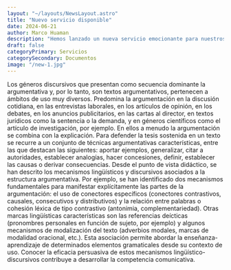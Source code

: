 ```yaml
---
layout: "~/layouts/NewsLayout.astro"
title: "Nuevo servicio disponible"
date: 2024-06-21
author: Marco Huaman
description: "Hemos lanzado un nueva servicio emocionante para nuestros clientes."
draft: false
categoryPrimary: Servicios
categorySecondary: Documentos
image: "/new-1.jpg"
---
```


Los géneros discursivos que presentan como secuencia dominante la argumentativa y, por lo tanto, son textos argumentativos, pertenecen a ámbitos de uso muy diversos. Predomina la argumentación en la discusión cotidiana, en las entrevistas laborales, en los artículos de opinión, en los debates, en los anuncios publicitarios, en las cartas al director, en textos jurídicos como la sentencia o la demanda, y en géneros científicos como el artículo de investigación, por ejemplo. En ellos a menudo la argumentación se combina con la explicación. Para defender la tesis sostenida en un texto se recurre a un conjunto de técnicas argumentativas características, entre las que destacan las siguientes: aportar ejemplos, generalizar, citar a autoridades, establecer analogías, hacer concesiones, definir, establecer las causas o derivar consecuencias. Desde el punto de vista didáctico, se han descrito los mecanismos lingüísticos y discursivos asociados a la estructura argumentativa. Por ejemplo, se han identificado dos mecanismos fundamentales para manifestar explícitamente las partes de la argumentación: el uso de conectores específicos (conectores contrastivos, causales, consecutivos y distributivos) y la relación entre palabras o cohesión léxica de tipo contrastivo (antonimia, complementariedad). Otras marcas lingüísticas características son las referencias deícticas (pronombres personales en función de sujeto, por ejemplo) y algunos mecanismos de modalización del texto (adverbios modales, marcas de modalidad oracional, etc.). Esta asociación permite abordar la enseñanza-aprendizaje de determinados elementos gramaticales desde su contexto de uso. Conocer la eficacia persuasiva de estos mecanismos lingüístico-discursivos contribuye a desarrollar la competencia comunicativa.